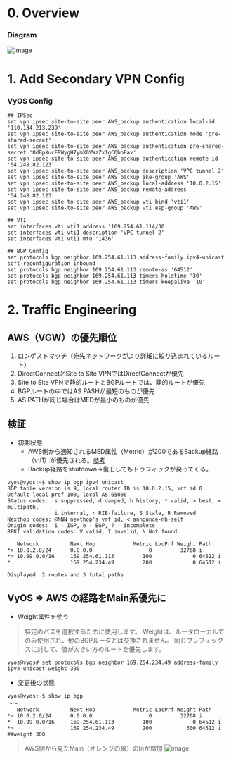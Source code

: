# 0. Overview
### Diagram

![image](https://user-images.githubusercontent.com/60680996/202910379-119406d1-4860-49bf-ac27-c70684acbc16.png)



# 1. Add Secondary VPN Config
### VyOS Config
```
## IPSec
set vpn ipsec site-to-site peer AWS_backup authentication local-id '110.134.213.239'
set vpn ipsec site-to-site peer AWS_backup authentication mode 'pre-shared-secret'
set vpn ipsec site-to-site peer AWS_backup authentication pre-shared-secret '8dBpXucERWygH7ymX0VWzZx1gCQboPav'
set vpn ipsec site-to-site peer AWS_backup authentication remote-id '54.248.82.123'
set vpn ipsec site-to-site peer AWS_backup description 'VPC tunnel 2'
set vpn ipsec site-to-site peer AWS_backup ike-group 'AWS'
set vpn ipsec site-to-site peer AWS_backup local-address '10.0.2.15'
set vpn ipsec site-to-site peer AWS_backup remote-address '54.248.82.123'
set vpn ipsec site-to-site peer AWS_backup vti bind 'vti1'
set vpn ipsec site-to-site peer AWS_backup vti esp-group 'AWS'

## VTI
set interfaces vti vti1 address '169.254.61.114/30'
set interfaces vti vti1 description 'VPC tunnel 2'
set interfaces vti vti1 mtu '1436'

## BGP Config
set protocols bgp neighbor 169.254.61.113 address-family ipv4-unicast soft-reconfiguration inbound
set protocols bgp neighbor 169.254.61.113 remote-as '64512'
set protocols bgp neighbor 169.254.61.113 timers holdtime '30'
set protocols bgp neighbor 169.254.61.113 timers keepalive '10'
```

# 2. Traffic Engineering

## AWS（VGW）の優先順位
1. ロンゲストマッチ（宛先ネットワークがより詳細に絞り込まれているルート）
2. DirectConnectとSite to Site VPNではDirectConnectが優先
3. Site to Site VPNで静的ルートとBGPルートでは、静的ルートが優先
4. BGPルートの中ではAS PASHが最短のものが優先
5. AS PATHが同じ場合はMEDが最小のものが優先

## 検証
 - 初期状態
   - AWS側から通知されるMED属性（Metric）が200であるBackup経路（vti1）が優先される。[参考](https://dev.classmethod.jp/articles/control-bgp-route-on-site-to-site-vpn/)
   - Backup経路をshutdown→復旧してもトラフィックが戻ってくる。
   
```
vyos@vyos:~$ show ip bgp ipv4 unicast
BGP table version is 9, local router ID is 10.0.2.15, vrf id 0
Default local pref 100, local AS 65000
Status codes:  s suppressed, d damped, h history, * valid, > best, = multipath,
               i internal, r RIB-failure, S Stale, R Removed
Nexthop codes: @NNN nexthop's vrf id, < announce-nh-self
Origin codes:  i - IGP, e - EGP, ? - incomplete
RPKI validation codes: V valid, I invalid, N Not found

   Network          Next Hop            Metric LocPrf Weight Path
*> 10.0.2.0/24      0.0.0.0                  0         32768 i
*> 10.99.0.0/16     169.254.61.113         100             0 64512 i
*                   169.254.234.49         200             0 64512 i

Displayed  2 routes and 3 total paths
```

## VyOS => AWS の経路をMain系優先に
 - Weight属性を使う
> 特定のパスを選択するために使用します。 Weightは、ルータローカルでのみ使用され、他のBGPルータとは交換されません。 同じプレフィックスに対して、値が大きい方のルートを優先します。
 
```
vyos@vyos# set protocols bgp neighbor 169.254.234.49 address-family ipv4-unicast weight 300
```

 - 変更後の状態
```
vyos@vyos:~$ show ip bgp
～～
   Network          Next Hop            Metric LocPrf Weight Path
*> 10.0.2.0/24      0.0.0.0                  0         32768 i
*  10.99.0.0/16     169.254.61.113         100             0 64512 i
*>                  169.254.234.49         200           300 64512 i  ##weight 300
```

> AWS側から見たMain（オレンジの線）のInが増加
![image](https://user-images.githubusercontent.com/60680996/203072448-2f758754-491d-46f2-abf6-fa8c5319dd0f.png)



